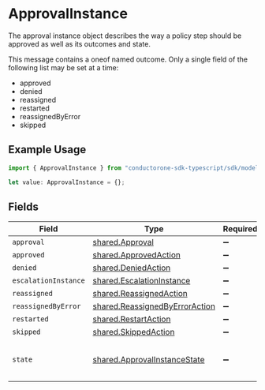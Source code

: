 # ApprovalInstance

The approval instance object describes the way a policy step should be approved as well as its outcomes and state.

This message contains a oneof named outcome. Only a single field of the following list may be set at a time:
  - approved
  - denied
  - reassigned
  - restarted
  - reassignedByError
  - skipped


## Example Usage

```typescript
import { ApprovalInstance } from "conductorone-sdk-typescript/sdk/models/shared";

let value: ApprovalInstance = {};
```

## Fields

| Field                                                                                   | Type                                                                                    | Required                                                                                | Description                                                                             |
| --------------------------------------------------------------------------------------- | --------------------------------------------------------------------------------------- | --------------------------------------------------------------------------------------- | --------------------------------------------------------------------------------------- |
| `approval`                                                                              | [shared.Approval](../../../sdk/models/shared/approval.md)                               | :heavy_minus_sign:                                                                      | N/A                                                                                     |
| `approved`                                                                              | [shared.ApprovedAction](../../../sdk/models/shared/approvedaction.md)                   | :heavy_minus_sign:                                                                      | N/A                                                                                     |
| `denied`                                                                                | [shared.DeniedAction](../../../sdk/models/shared/deniedaction.md)                       | :heavy_minus_sign:                                                                      | N/A                                                                                     |
| `escalationInstance`                                                                    | [shared.EscalationInstance](../../../sdk/models/shared/escalationinstance.md)           | :heavy_minus_sign:                                                                      | N/A                                                                                     |
| `reassigned`                                                                            | [shared.ReassignedAction](../../../sdk/models/shared/reassignedaction.md)               | :heavy_minus_sign:                                                                      | N/A                                                                                     |
| `reassignedByError`                                                                     | [shared.ReassignedByErrorAction](../../../sdk/models/shared/reassignedbyerroraction.md) | :heavy_minus_sign:                                                                      | N/A                                                                                     |
| `restarted`                                                                             | [shared.RestartAction](../../../sdk/models/shared/restartaction.md)                     | :heavy_minus_sign:                                                                      | N/A                                                                                     |
| `skipped`                                                                               | [shared.SkippedAction](../../../sdk/models/shared/skippedaction.md)                     | :heavy_minus_sign:                                                                      | N/A                                                                                     |
| `state`                                                                                 | [shared.ApprovalInstanceState](../../../sdk/models/shared/approvalinstancestate.md)     | :heavy_minus_sign:                                                                      | The state of the approval instance                                                      |